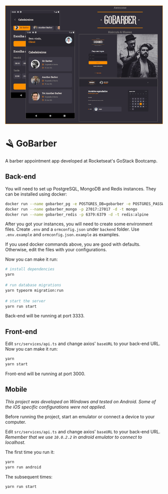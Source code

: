 <p align="center">
 <img src="/.github/cover.png">
</p>

# 🪒 GoBarber
A barber appointment app developed at Rocketseat's GoStack Bootcamp.

## Back-end
You will need to set up PostgreSQL, MongoDB and Redis instances. They can be installed using docker:
```bash
docker run --name gobarber_pg -e POSTGRES_DB=gobarber -e POSTGRES_PASSWORD=docker -p 5432:5432 -d -t postgres:11
docker run --name gobarber_mongo -p 27017:27017 -d -t mongo
docker run --name gobarber_redis -p 6379:6379 -d -t redis:alpine
 ```
 After you got your instances, you will need to create some environment files.
 Create `.env` and a `ormconfig.json` under `backend` folder. Use `.env.example` and `ormconfig.json.example` as examples.
 
 If you used docker commands above, you are good with defaults. Otherwise, edit the files with your configurations.
 
 Now you can make it run:
 ```bash
 # install dependencies
 yarn
 
 # run database migrations
 yarn typeorm migration:run
 
 # start the server
 yarn run start
 ```
Back-end will be running at port 3333.
 
 ## Front-end
Edit `src/services/api.ts` and change axios' `baseURL` to your back-end URL.
Now you can make it run:
```bash
yarn
yarn start
```
Front-end will be running at port 3000.

## Mobile
*This project was developed on Windows and tested on Android. Some of the iOS specific configurations were not applied.*

Before running the project, start an emulator or connect a device to your computer.  

Edit `src/services/api.ts` and change axios' `baseURL` to your back-end URL.  
*Remember that we use `10.0.2.2` in android emulator to connect to localhost.*

The first time you run it:
```bash
yarn
yarn run android
```
The subsequent times:
```
yarn run start
```
